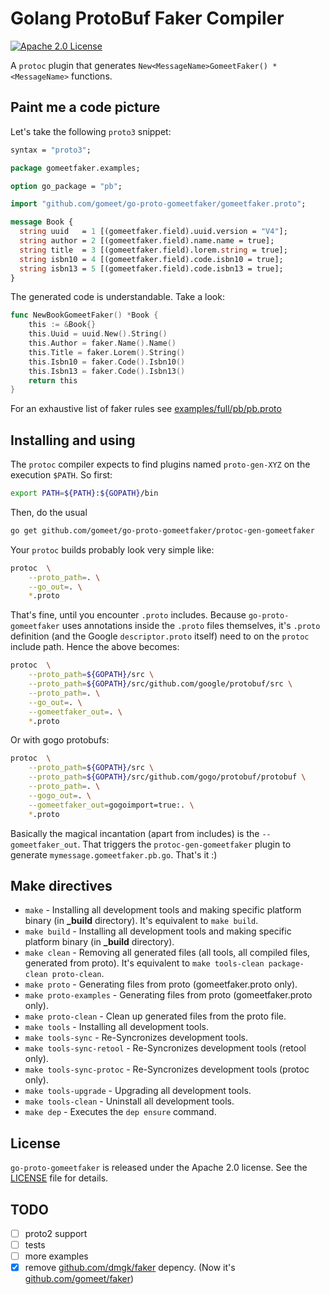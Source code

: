 # Golang ProtoBuf Faker Compiler

[![Apache 2.0 License](https://img.shields.io/badge/License-Apache%202.0-blue.svg)](LICENSE)

A `protoc` plugin that generates `New<MessageName>GomeetFaker() *<MessageName>` functions.

## Paint me a code picture

Let's take the following `proto3` snippet:

```proto
syntax = "proto3";

package gomeetfaker.examples;

option go_package = "pb";

import "github.com/gomeet/go-proto-gomeetfaker/gomeetfaker.proto";

message Book {
  string uuid   = 1 [(gomeetfaker.field).uuid.version = "V4"];
  string author = 2 [(gomeetfaker.field).name.name = true];
  string title  = 3 [(gomeetfaker.field).lorem.string = true];
  string isbn10 = 4 [(gomeetfaker.field).code.isbn10 = true];
  string isbn13 = 5 [(gomeetfaker.field).code.isbn13 = true];
}
```

The generated code is understandable. Take a look:

```go
func NewBookGomeetFaker() *Book {
	this := &Book{}
	this.Uuid = uuid.New().String()
	this.Author = faker.Name().Name()
	this.Title = faker.Lorem().String()
	this.Isbn10 = faker.Code().Isbn10()
	this.Isbn13 = faker.Code().Isbn13()
	return this
}
```

For an exhaustive list of faker rules see [examples/full/pb/pb.proto](examples/full/pb/pb.proto)

## Installing and using

The `protoc` compiler expects to find plugins named `proto-gen-XYZ` on the execution `$PATH`. So first:

```sh
export PATH=${PATH}:${GOPATH}/bin
```

Then, do the usual

```sh
go get github.com/gomeet/go-proto-gomeetfaker/protoc-gen-gomeetfaker
```

Your `protoc` builds probably look very simple like:

```sh
protoc  \
	--proto_path=. \
	--go_out=. \
	*.proto
```

That's fine, until you encounter `.proto` includes. Because `go-proto-gomeetfaker` uses annotations inside the `.proto`
files themselves, it's `.proto` definition (and the Google `descriptor.proto` itself) need to on the `protoc` include
path. Hence the above becomes:

```sh
protoc  \
	--proto_path=${GOPATH}/src \
	--proto_path=${GOPATH}/src/github.com/google/protobuf/src \
	--proto_path=. \
	--go_out=. \
	--gomeetfaker_out=. \
	*.proto
```

Or with gogo protobufs:

```sh
protoc  \
	--proto_path=${GOPATH}/src \
	--proto_path=${GOPATH}/src/github.com/gogo/protobuf/protobuf \
	--proto_path=. \
	--gogo_out=. \
	--gomeetfaker_out=gogoimport=true:. \
	*.proto
```

Basically the magical incantation (apart from includes) is the `--gomeetfaker_out`. That triggers the
`protoc-gen-gomeetfaker` plugin to generate `mymessage.gomeetfaker.pb.go`. That's it :)

## Make directives

- `make` - Installing all development tools and making specific platform binary (in **_build** directory). It's equivalent to `make build`.
- `make build` - Installing all development tools and making specific platform binary (in **_build** directory).
- `make clean` - Removing all generated files (all tools, all compiled files, generated from proto). It's equivalent to `make tools-clean package-clean proto-clean`.
- `make proto` - Generating files from proto (gomeetfaker.proto only).
- `make proto-examples` - Generating files from proto (gomeetfaker.proto only).
- `make proto-clean` - Clean up generated files from the proto file.
- `make tools` - Installing all development tools.
- `make tools-sync` - Re-Syncronizes development tools.
- `make tools-sync-retool` - Re-Syncronizes development tools (retool only).
- `make tools-sync-protoc` - Re-Syncronizes development tools (protoc only).
- `make tools-upgrade` - Upgrading all development tools.
- `make tools-clean` - Uninstall all development tools.
- `make dep` - Executes the `dep ensure` command.

## License

`go-proto-gomeetfaker` is released under the Apache 2.0 license. See the [LICENSE](LICENSE.txt) file for details.

## TODO

- [ ] proto2 support
- [ ] tests
- [ ] more examples
- [x] remove [github.com/dmgk/faker](https://github.com/dmgk/faker) depency. (Now it's [github.com/gomeet/faker](https://github.com/gomeet/faker))
